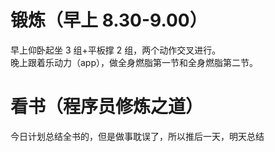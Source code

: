 # 锻炼（早上 8.30-9.00）

早上仰卧起坐 3 组+平板撑 2 组，两个动作交叉进行。  
晚上跟着乐动力（app），做全身燃脂第一节和全身燃脂第二节。

# 看书（程序员修炼之道）

今日计划总结全书的，但是做事耽误了，所以推后一天，明天总结
